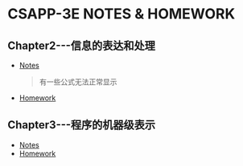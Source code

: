 # CSAPP-3E NOTES & HOMEWORK
## Chapter2---信息的表达和处理
- [Notes](./chapter2_note.md)
    >有一些公式无法正常显示
- [Homework](./chapter2_homework)
## Chapter3---程序的机器级表示
- [Notes](./chapter3_note.md)
- [Homework](./chaper3_homework)

